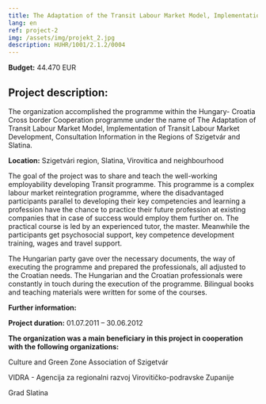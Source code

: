 ```yaml
---
title: The Adaptation of the Transit Labour Market Model, Implementation of Transit Labour Market Development, Consultation Information in the Regions of Szigetvár and Slatina
lang: en
ref: project-2
img: /assets/img/projekt_2.jpg
description: HUHR/1001/2.1.2/0004
---
```


__Budget:__ 44.470 EUR

## Project description:

The organization accomplished the programme within the Hungary- Croatia Cross border Cooperation programme under the name of The Adaptation of Transit Labour Market Model, Implementation of Transit Labour Market Development, Consultation Information in the Regions of Szigetvár and Slatina.

__Location:__ Szigetvári region, Slatina, Virovitica and neighbourhood

The goal of the project was to share and teach the well-working employability developing Transit programme. This programme is a complex labour market reintegration programme, where the disadvantaged participants parallel to developing their key competencies and learning a profession have the chance to practice their future profession at existing companies that in case of success would employ them further on. The practical course is led by an experienced tutor, the master. Meanwhile the participants get psychosocial support, key competence development training, wages and travel support.

The Hungarian party gave over the necessary documents, the way of executing the programme and prepared the professionals, all adjusted to the Croatian needs. The Hungarian and the Croatian professionals were constantly in touch during the execution of the programme. Bilingual books and teaching materials were written for some of the courses.

**Further information:**

**Project duration:** 01.07.2011 – 30.06.2012

**The organization was a main beneficiary in this project in cooperation with the following organizations:**

Culture and Green Zone Association of Szigetvár

VIDRA - Agencija za regionalni razvoj Virovitičko-podravske Zupanije

Grad Slatina
